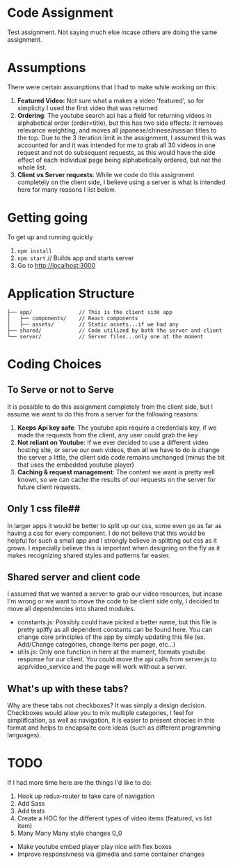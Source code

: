 # Code Assignment #
Test assignment.  Not saying much else incase others are doing the same assignment.

# Assumptions #
There were certain assumptions that I had to make while working on this:
1. **Featured Video:** Not sure what a makes a video 'featured', so for simplicity I used the first video that was returned
2. **Ordering**: The youtube search api has a field for returning videos in alphabetical order (order=title), but this has two side effects: it removes relevance weighting, and moves all japanese/chinese/russian titles to the top.  Due to the 3 iteration limit in the assignment, I assumed this was accounted for and it was intended for me to grab all 30 videos in one request and not do subsequent requests, as this would have the side effect of each individual page being alphabetically ordered, but not the whole list.
3. **Client vs Server requests**: While we code do this assignment completely on the client side, I believe using a server is what is intended here for many reasons I list below. 

# Getting going #
To get up and running quickly 
1. ```npm install```
2. ```npm start``` // Builds app and starts server
3. Go to [http://localhost:3000](http://localhost:3000)


# Application Structure #
```
├── app/               // This is the client side app
│   ├── components/    // React components
│   ├── assets/        // Static assets...if we had any
├── shared/            // Code utilized by both the server and client
└── server/            // Server files...only one at the moment
```

# Coding Choices #
## To Serve or not to Serve ##
It is possible to do this assignment completely from the client side, but I assume we want to do this from a server for the following reasons:
1. **Keeps Api key safe**: The youtube apis require a credentials key, if we made the requests from the client, any user could grab the key
2. **Not reliant on Youtube**: If we ever decided to use a different video hosting site, or serve our own videos, then all we have to do is change the server a little, the client side code remains unchanged (minus the bit that uses the embedded youtube player)
3. **Caching & request management**: The content we want is pretty well known, so we can cache the results of our requests on the server for future client requests.
## Only 1 css file##
In larger apps it would be better to split up our css, some even go as far as having a css for every component. I do not believe that this would be helpful for such a small app and I strongly believe in splitting out css as it grows.  I especially believe this is important when designing on the fly as it makes recognizing shared styles and patterns far easier. 
## Shared server and client code ##
I assumed that we wanted a server to grab our video resources, but incase I'm wrong or we want to move the code to be client side only, I decided to move all dependencies into shared modules.
- constants.js: Possibly could have picked a better name, but this file is pretty spiffy as all dependent constants can be found here. You can change core principles of the app by simply updating this file (ex. Add/Change categories, change items per page, etc...)
- utils.js: Only one function in here at the moment, formats youtube response for our client.
You could move the api calls from server.js to app/video_service and the page will work without a server.

## What's up with these tabs? ##
Why are these tabs not checkboxes?  It was simply a design decision.  Checkboxes would allow you to mix multiple categories, I feel for simplification, as well as navigation, it is easier to present chocies in this format and helps to encapsalte core ideas (such as different programming languages).

# TODO #
If I had more time here are the things I'd like to do:
1. Hook up redux-router to take care of navigation
2. Add Sass
3. Add tests
4. Create a HOC for the different types of video items (featured, vs list item)
5. Many Many Many style changes 0_0
- Make youtube embed player play nice with flex boxes
- Improve responsivness via @media and some container changes


